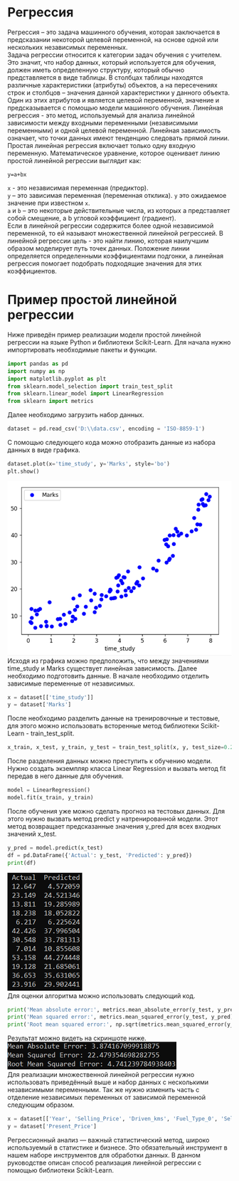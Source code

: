 # Регрессия
Регрессия – это задача машинного обучения, которая заключается в предсказании некоторой целевой переменной, на основе одной или нескольких независимых переменных.  
Задача регрессии относится к категории задач обучения с учителем. Это значит, что набор данных, который используется для обучения, должен иметь определенную структуру, который обычно представляется в виде таблицы. В столбцах таблицы находятся различные характеристики (атрибуты) объектов, а на пересечениях строк и столбцов – значения данной характеристики у данного объекта. Один из этих атрибутов и является целевой переменной, значение и предсказывается с помощью модели машинного обучения.
Линейная регрессия - это метод, используемый для анализа линейной зависимости между входными переменными (независимыми переменными) и одной целевой переменной. Линейная зависимость означает, что точки данных имеют тенденцию следовать прямой линии. Простая линейная регрессия включает только одну входную переменную.
Математическое уравнение, которое оценивает линию простой линейной регрессии выглядит как:
```
y=a+bx
```
`x` - это независимая переменная (предиктор).  
`y` – это зависимая переменная (переменная отклика).  `y` это ожидаемое значение при известном `x`.  
`a` и `b` – это некоторые действительные числа, из которых a представляет собой смещение, а b угловой коэффициент (градиент).  
Если в линейной регрессии содержится более одной независимой переменной, то ей называют множественной линейной регрессией.
В линейной регрессии цель - это найти линию, которая наилучшим образом моделирует путь точек данных. Положение линии определяется определенными коэффициентами подгонки, а линейная регрессия помогает подобрать подходящие значения для этих коэффициентов.
# Пример простой линейной регрессии
Ниже приведён пример реализации модели простой линейной регрессии на языке Python и библиотеки Scikit-Learn.
Для начала нужно импортировать необходимые пакеты и функции.
```python
import pandas as pd
import numpy as np
import matplotlib.pyplot as plt
from sklearn.model_selection import train_test_split
from sklearn.linear_model import LinearRegression
from sklearn import metrics
```
Далее необходимо загрузить набор данных.
```python
dataset = pd.read_csv('D:\\data.csv', encoding = 'ISO-8859-1')
```
С помощью следующего кода можно отобразить данные из набора данных в виде графика.
```python
dataset.plot(x='time_study', y='Marks', style='bo')
plt.show()
```
![Рисунок 1](https://github.com/Erkeri/LabNeuralNetwork/raw/master/Images/image1.png)  
Исходя из графика можно предположить, что между значениями time_study и Marks существует линейная зависимость.
Далее необходимо подготовить данные. В начале необходимо отделить зависимые переменные от независимых.
```python
x = dataset[['time_study']]
y = dataset['Marks']
```
После необходимо разделить данные на тренировочные и тестовые, для этого можно использовать всторенные метод библиотеки Scikit-Learn - train_test_split.
```python
x_train, x_test, y_train, y_test = train_test_split(x, y, test_size=0.2, random_state=0)
```
После разделения данных можно преступить к обучению модели. Нужно создать экземпляр класса Linear Regression и вызвать метод fit передав в него данные для обучения.
```python
model = LinearRegression()
model.fit(x_train, y_train)
```
После обучения уже можно сделать прогноз на тестовых данных. Для этого нужно вызвать метод predict у натренированной модели. Этот метод возвращает предсказанные значения y_pred для всех входных значений x_test.
```python
y_pred = model.predict(x_test)
df = pd.DataFrame({'Actual': y_test, 'Predicted': y_pred})
print(df)
```
![Рисунок 2](https://github.com/Erkeri/LabNeuralNetwork/raw/master/Images/image2.png)  
Для оценки алгоритма можно использовать следующий код. 
```python
print('Mean absolute error:', metrics.mean_absolute_error(y_test, y_pred))
print('Mean squared error:', metrics.mean_squared_error(y_test, y_pred))
print('Root mean squared error:', np.sqrt(metrics.mean_squared_error(y_test, y_pred)))
```
Результат можно видеть на скриншоте ниже.  
![Рисунок 3](https://github.com/Erkeri/LabNeuralNetwork/raw/master/Images/image3.png)  
Для реализации множественной линейной регрессии нужно использовать приведённый выше и набор данных с несколькими независимыми переменными. Так же нужно изменить часть с отделение независимых переменных от зависимой переменной следующим образом.
```python
x = dataset[['Year', 'Selling_Price', 'Driven_kms', 'Fuel_Type_0', 'Selling_type_0', 'Transmission_0']]
y = dataset['Present_Price']
```
Регрессионный анализ — важный статистический метод, широко используемый в статистике и бизнесе. Это обязательный инструмент в нашем наборе инструментов для обработки данных. В данном руководстве описан способ реализация линейной регрессии с помощью библиотеки Scikit-Learn.